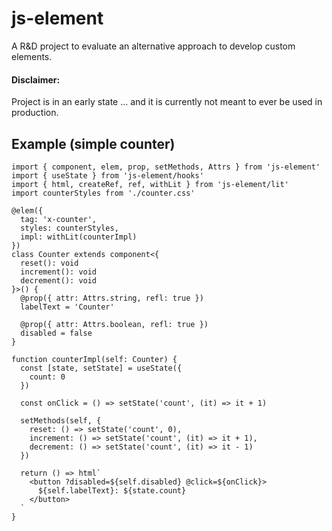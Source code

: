 # js-element

A R&D project to evaluate an alternative approach to develop custom elements.

#### Disclaimer:

Project is in an early state ...
and it is currently not meant to ever be used in production.

## Example (simple counter)

```tsx
import { component, elem, prop, setMethods, Attrs } from 'js-element'
import { useState } from 'js-element/hooks'
import { html, createRef, ref, withLit } from 'js-element/lit'
import counterStyles from './counter.css'

@elem({
  tag: 'x-counter',
  styles: counterStyles,
  impl: withLit(counterImpl)
})
class Counter extends component<{
  reset(): void
  increment(): void
  decrement(): void
}>() {
  @prop({ attr: Attrs.string, refl: true })
  labelText = 'Counter'

  @prop({ attr: Attrs.boolean, refl: true })
  disabled = false
}

function counterImpl(self: Counter) {
  const [state, setState] = useState({
    count: 0
  })

  const onClick = () => setState('count', (it) => it + 1)

  setMethods(self, {
    reset: () => setState('count', 0),
    increment: () => setState('count', (it) => it + 1),
    decrement: () => setState('count', (it) => it - 1)
  })

  return () => html`
    <button ?disabled=${self.disabled} @click=${onClick}>
      ${self.labelText}: ${state.count}
    </button>
  `
}
```

